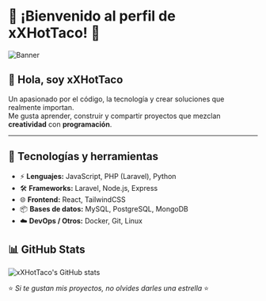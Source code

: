# 🌮 ¡Bienvenido al perfil de xXHotTaco! 🌮  

![Banner](<img width="1536" height="537" alt="Bienvenido al perfil de xXHotTaco" src="https://github.com/user-attachments/assets/c3b63499-5c48-431c-8b35-f9734e9144ed" />) <!-- Puedes cambiar por tu propio banner -->

## 👋 Hola, soy **xXHotTaco**
Un apasionado por el código, la tecnología y crear soluciones que realmente importan.  
Me gusta aprender, construir y compartir proyectos que mezclan **creatividad** con **programación**.  

---

## 🚀 Tecnologías y herramientas
- ⚡ **Lenguajes:** JavaScript, PHP (Laravel), Python  
- 🛠️ **Frameworks:** Laravel, Node.js, Express  
- 🌐 **Frontend:** React, TailwindCSS  
- 📦 **Bases de datos:** MySQL, PostgreSQL, MongoDB  
- ☁️ **DevOps / Otros:** Docker, Git, Linux  


## 📊 GitHub Stats
![xXHotTaco's GitHub stats](https://github-readme-stats.vercel.app/api?username=xXHotTaco&show_icons=true&theme=radical)  

⭐️ _Si te gustan mis proyectos, no olvides darles una estrella_ ⭐️  
